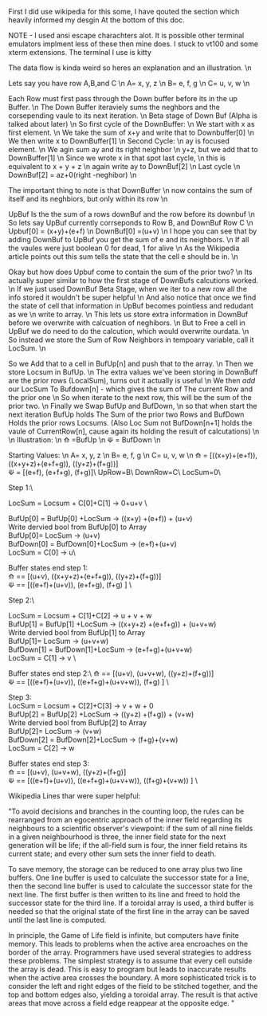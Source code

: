 First I did use wikipedia for this some, I have qouted the section which heavily informed my desgin
At the bottom of this doc.

NOTE - I used ansi escape charachters alot. It is possible other terminal emulators implment less of these then mine does. I stuck to vt100 and some xterm extensions. The terminal I use is kitty





The data flow is kinda weird so heres an explanation and an illustration. \n

Lets say you have row A,B,and C \n
A= x, y, z \n
B= e, f, g \n
C= u, v, w \n

Each Row must first pass through the Down buffer before its in the up Buffer. \n
The Down Buffer iteraviely sums the neghbors and the corsepending vaule to its next iteration. \n
Beta stage of Down Buf (Alpha is talked about later) \n
So first cycle of the DownBuffer: \n
    We start with x as first element. \n
    We take the sum of x+y and write that to Downbuffer[0] \n
    We then write x to DownBuffer[1] \n
Second Cycle: \n
ay is focused element. \n
We agin sum ay and its right neighbor \n
y+z, but we add that to DownBuffer[1] \n
Since we wrote x in that spot last cycle, \n
this is equivalent to x + y + z \n
again write ay to DownBuf[2] \n
Last cycle \n
DownBuf[2] = az+0(right -neghibor) \n

The important thing to note is that DownBuffer \n
now contains the sum of itself and its neghbiors, but only within its row \n

UpBuf Is the the sum of a rows downBuf and the row before its downbuf \n
So lets say UpBuf currently corrseponds to Row B, and DownBuf Row C \n
Upbuf[0] = (x+y)+(e+f) \n
DownBuf[0] =(u+v) \n
I hope you can see that by adding DownBuf to UpBuf you get the sum of e and its neighbors. \n
If all the vaules were just boolean 0 for dead, 1 for alive \n
As the Wikipedia article points out this sum tells the state that the cell e should be in. \n

Okay but how does Upbuf come to contain the sum of the prior two? \n
Its actually super similar to how the first stage of DownBufs calcutions worked. \n
If we just used DownBuf Beta Stage, when we iter to a new row all the info stored it wouldn't be super helpful \n
And also notice that once we find the state of cell that information in UpBuf becomes pointless and redudant as we \n
write to array. \n
This lets us store extra information in DownBuf before we overwrite with calcuation of neghibors. \n
But to Free a cell in UpBuf we do need to do the calcution, which would overwrite ourdata. \n
So instead we store the Sum of Row Neighbors in tempoary variable, call it LocSum. \n

So we Add that to a cell in BufUp[n] and push that to the array. \n
Then we store Locsum in BufUp. \n
The extra values we've been storing in DownBuff are the prior rows (LocalSum), turns out it actually is useful \n
We then *add* our LocSum To Bufdown[n] - which gives the sum of The current Row and the prior one \n
So when iterate to the next row, this will be the sum of the prior two. \n
Finally we Swap BufUp and BufDown,  \n
so that when start the next iteration BufUp holds The Sum of the prior two Rows and BufDown Holds the prior rows Locsums.
(Also Loc Sum not BufDown[n+1] holds the vaule of CurrentRow[n], cause again its holding the result of calcutations)
\n \n
Illustration: \n
⟰ =BufUp \n
⟱ = BufDown \n


Starting Values: \n
A= x, y, z \n
B= e, f, g \n
C= u, v, w \n
⟰ = [((x+y)+(e+f)), ((x+y+z)+(e+f+g)), ((y+z)+(f+g))] \
⟱ = [(e+f), (e+f+g), (f+g)]\ 
UpRow=B\ 
DownRow=C\ 
LocSum=0\ 

Step 1:\

LocSum = Locsum + C[0]+C[1] -> 0+u+v \

BufUp[0] = BufUp[0] +LocSum ->  ((x+y) +(e+f)) + (u+v) \
Write dervied bool from BufUp[0] to Array\
BufUp[0]= LocSum -> (u+v)\
BufDown[0] = BufDown[0]+LocSum -> (e+f)+(u+v) \
LocSum = C[0] -> u\

Buffer states end step 1: \
⟰  == [(u+v), ((x+y+z)+(e+f+g)), ((y+z)+(f+g))] \
⟱  == [((e+f)+(u+v)), (e+f+g), (f+g) ] \


Step 2:\

LocSum = Locsum + C[1]+C[2] -> u + v + w \
BufUp[1] = BufUp[1] +LocSum ->  ((x+y+z) +(e+f+g)) + (u+v+w) \
Write dervied bool from BufUp[1] to Array \
BufUp[1]= LocSum -> (u+v+w) \
BufDown[1] = BufDown[1]+LocSum -> (e+f+g)+(u+v+w) \
LocSum = C[1] -> v \


Buffer states end step 2:\ 
⟰  == [(u+v), (u+v+w), ((y+z)+(f+g))]\
⟱  == [((e+f)+(u+v)), ((e+f+g)+(u+v+w)), (f+g) ] \


Step 3:\
LocSum = Locsum + C[2]+C[3]  -> v + w + 0  \
BufUp[2] = BufUp[2] +LocSum ->  ((y+z) +(f+g)) + (v+w)  \
Write dervied bool from BufUp[2] to Array  \
BufUp[2]= LocSum -> (v+w)  \
BufDown[2] = BufDown[2]+LocSum -> (f+g)+(v+w) \
LocSum = C[2] -> w

Buffer states end step 3:  \
⟰  == [(u+v), (u+v+w), ((y+z)+(f+g)]  \
⟱  == [((e+f)+(u+v)), ((e+f+g)+(u+v+w)), ((f+g)+(v+w)) ]  \















Wikipedia Lines thar were super helpful:

"To avoid decisions and branches in the counting loop, the rules can be rearranged from an egocentric approach of the inner field regarding its neighbours to a scientific observer's viewpoint: if the sum of all nine fields in a given neighbourhood is three, the inner field state for the next generation will be life; if the all-field sum is four, the inner field retains its current state; and every other sum sets the inner field to death.

To save memory, the storage can be reduced to one array plus two line buffers. One line buffer is used to calculate the successor state for a line, then the second line buffer is used to calculate the successor state for the next line. The first buffer is then written to its line and freed to hold the successor state for the third line. If a toroidal array is used, a third buffer is needed so that the original state of the first line in the array can be saved until the last line is computed.

In principle, the Game of Life field is infinite, but computers have finite memory. This leads to problems when the active area encroaches on the border of the array. Programmers have used several strategies to address these problems. The simplest strategy is to assume that every cell outside the array is dead. This is easy to program but leads to inaccurate results when the active area crosses the boundary. A more sophisticated trick is to consider the left and right edges of the field to be stitched together, and the top and bottom edges also, yielding a toroidal array. The result is that active areas that move across a field edge reappear at the opposite edge. "
